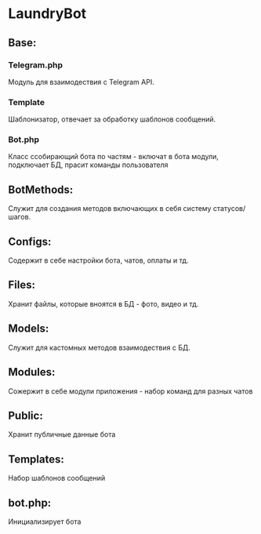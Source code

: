 <h1>LaundryBot</h1>
<h2>Base:</h2>

<h3>Telegram.php</h3>
Модуль для взаимодествия с Telegram API.

<h3>Template</h3>
Шаблонизатор, отвечает за обработку шаблонов сообщений.

<h3>Bot.php</h3>
Класс ссобирающий бота по частям - включат в бота модули, подключает БД, прасит команды пользователя

<h2>BotMethods:</h2>
Служит для создания методов включающих в себя систему статусов/шагов.

<h2>Configs:</h2>
Содержит в себе настройки бота, чатов, оплаты и тд.

<h2>Files:</h2>
Хранит файлы, которые вноятся в БД - фото, видео и тд.

<h2>Models:</h2>
Служит для кастомных методов взаимодествия с БД.

<h2>Modules:</h2>
Сожержит в себе модули приложения - набор команд для разных чатов

<h2>Public:</h2>
Хранит публичные данные бота

<h2>Templates:</h2> 
Набор шаблонов сообщений 

<h2>bot.php:</h2>
Инициализирует бота  